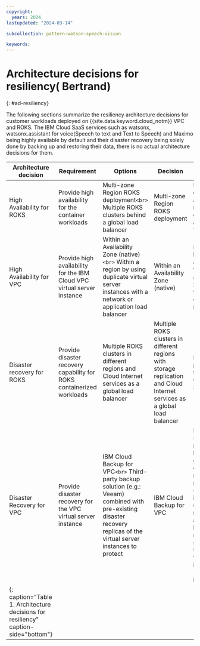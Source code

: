 ```yaml
---
copyright:
  years: 2024
lastupdated: "2024-03-14"

subcollection: pattern-watson-speech-vision

keywords:
---
```

# Architecture decisions for resiliency( Bertrand)

{: #ad-resiliency}

The following sections summarize the resiliency architecture decisions for customer workloads deployed on {{site.data.keyword.cloud_notm}} VPC and ROKS. The IBM Cloud SaaS services such as watsonx, watsonx.assistant for voice(Speech to text and Text to Speech) and Maximo being highly available by default and their disaster recovery being solely done by backing up and restoring their data, there is no actual architecture decisions for them.

| Architecture decision                                                               | Requirement                                                             | Options                                                                                                                                                                     | Decision                                                                                                                   | Rationale                                                                                                                                                                                                                               |
| ----------------------------------------------------------------------------------- | ----------------------------------------------------------------------- | --------------------------------------------------------------------------------------------------------------------------------------------------------------------------- | -------------------------------------------------------------------------------------------------------------------------- | --------------------------------------------------------------------------------------------------------------------------------------------------------------------------------------------------------------------------------------- |
| High Availability for ROKS                                                          | Provide high availability for the container workloads                   | Multi-zone Region ROKS deployment`<br>` Multiple ROKS clusters behind a global load balancer                                                                              | Multi-zone Region ROKS deployment                                                                                          | Lower deployment and management complexity and smaller footprint                                                                                                                                                                        |
| High Availability for VPC                                                           | Provide high availability for the IBM Cloud VPC virtual server instance | Within an Availability Zone (native)`<br>` Within a region by using duplicate virtual server instances with a network or application load balancer                        | Within an Availability Zone (native)                                                                                       | Default native high availability within an availability zone, choice will depend on the SLA requirement                                                                                                                                 |
| Disaster recovery for ROKS                                                          | Provide disaster recovery capability for ROKS containerized workloads   | Multiple ROKS clusters in different regions and Cloud Internet services as a global load balancer                                                                           | Multiple ROKS clusters in different regions with storage replication and Cloud Internet services as a global load balancer | Better performances than Cloud Object Storage                                                                                                                                                                                           |
| Disaster Recovery for VPC                                                           | Provide disaster recovery for the VPC virtual server instance           | IBM Cloud Backup for VPC`<br>` Third-party backup solution (e.g.: Veeam) combined with pre-existing disaster recovery replicas of the virtual server instances to protect | IBM Cloud Backup for VPC                                                                                                   | Native solution, does not require to keep pre-existing disaster recovery replica virtual server instances, easier to manage, allows backup and restore (via snapshots) of the complete virtual server instances (including boot volume) |
| {: caption="Table 1. Architecture decisions for resiliency" caption-side="bottom"} |                                                                         |                                                                                                                                                                             |                                                                                                                            |                                                                                                                                                                                                                                         |
